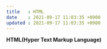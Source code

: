 ```yaml
---
title   : HTML
date    : 2021-09-17 11:03:35 +0900
updated : 2021-09-17 11:03:35 +0900
---
```

**HTML(Hyper Text Markup Language)**

